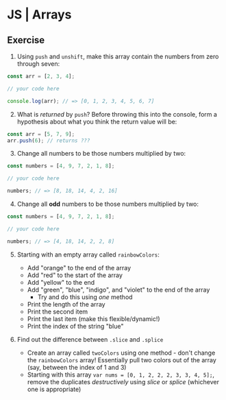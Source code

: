 # JS | Arrays

## Exercise

1. Using `push` and `unshift`, make this array contain the numbers from zero through seven:

```js
const arr = [2, 3, 4];

// your code here

console.log(arr); // => [0, 1, 2, 3, 4, 5, 6, 7]
```

2. What is _returned_ by `push`? Before throwing this into the console, form a hypothesis about what you think the return value will be:

```js
const arr = [5, 7, 9];
arr.push(6); // returns ???
```

3. Change all numbers to be those numbers multiplied by two:

```js
const numbers = [4, 9, 7, 2, 1, 8];

// your code here

numbers; // => [8, 18, 14, 4, 2, 16]
```

4. Change all **odd** numbers to be those numbers multiplied by two:

```js
const numbers = [4, 9, 7, 2, 1, 8];

// your code here

numbers; // => [4, 18, 14, 2, 2, 8]
```

5.  Starting with an empty array called `rainbowColors`:

    - Add "orange" to the end of the array
    - Add "red" to the start of the array
    - Add "yellow" to the end
    - Add "green", "blue", "indigo", and "violet" to the end of the array
      - Try and do this using _one_ method
    - Print the length of the array
    - Print the second item
    - Print the last item (make this flexible/dynamic!)
    - Print the index of the string "blue"

6.  Find out the difference between `.slice` and `.splice`

    - Create an array called `twoColors` using one method - don't change the `rainbowColors` array! Essentially pull two colors out of the array (say, between the index of 1 and 3)
    - Starting with this array `var nums = [0, 1, 2, 2, 2, 3, 3, 4, 5];`, remove the duplicates _destructively_ using _slice_ or _splice_ (whichever one is appropriate)
